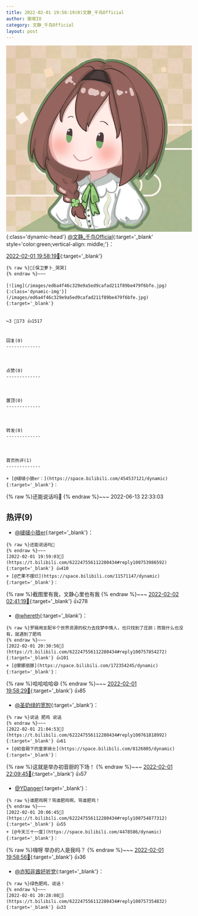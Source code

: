 ```yaml
---
title: 2022-02-01 19:58:19(0)文静_千鸟Official
author: 御坂IO
category: 文静_千鸟Official
layout: post
---
```


![img](/images/ac7482ed1b9a7f203dc68c0c4a77c488a27b108a.jpg){:class='dynamic-head'}
[@文静_千鸟Official](https://space.bilibili.com/667526012/dynamic){:target='_blank' style='color:green;vertical-align: middle;'}：

[2022-02-01 19:58:19🔗](https://t.bilibili.com/622247556112280434){:target='_blank'}

~~~
{% raw %}💢[保卫萝卜_哭哭]
{% endraw %}~~~

[![img](/images/ed6a4f46c329e9a5ed9cafad211f89be479f6bfe.jpg){:class='dynamic-img'}](/images/ed6a4f46c329e9a5ed9cafad211f89be479f6bfe.jpg){:target='_blank'}


↪️3 💬173 👍1517


回复(0)
-------------



点赞(0)
-------------



置顶(0)
-------------



转发(0)
-------------



首页热评(1)
-------------

+ [@啵啵小狼er：](https://space.bilibili.com/454537121/dynamic){:target='_blank'}：
~~~
{% raw %}还能说话吗👀
{% endraw %}~~~
2022-06-13 22:33:03


热评(9)
-------------

+ [@啵啵小狼er](https://space.bilibili.com/454537121/dynamic){:target='_blank'}：
~~~
{% raw %}还能说话吗👀
{% endraw %}~~~
[2022-02-01 19:59:03🔗](https://t.bilibili.com/622247556112280434#reply100753986592){:target='_blank'} 👍410
+ [@芒果不摆烂](https://space.bilibili.com/11571147/dynamic){:target='_blank'}：
~~~
{% raw %}截图里有我，文静心里也有我
{% endraw %}~~~
[2022-02-02 02:41:19🔗](https://t.bilibili.com/622247556112280434#reply100797207696){:target='_blank'} 👍278
+ [@whereth](https://space.bilibili.com/95136097/dynamic){:target='_blank'}：
~~~
{% raw %}罗辑用支配半个世界资源的权力去找梦中情人，也只找到了庄颜；而我什么也没有，就遇到了肥鸡
{% endraw %}~~~
[2022-02-01 20:30:56🔗](https://t.bilibili.com/622247556112280434#reply100757854272){:target='_blank'} 👍101
+ [@蒙娜丽豚](https://space.bilibili.com/172354245/dynamic){:target='_blank'}：
~~~
{% raw %}哈哈哈哈😄
{% endraw %}~~~
[2022-02-01 19:58:29🔗](https://t.bilibili.com/622247556112280434#reply100754017328){:target='_blank'} 👍85
+ [@圣奶绿的宽恕](https://space.bilibili.com/33827303/dynamic){:target='_blank'}：
~~~
{% raw %}说话 肥鸡 说话
{% endraw %}~~~
[2022-02-01 21:04:53🔗](https://t.bilibili.com/622247556112280434#reply100761818992){:target='_blank'} 👍61
+ [@初音殿下的皇家骑士](https://space.bilibili.com/8126805/dynamic){:target='_blank'}：
~~~
{% raw %}这就是举办初音厨的下场！
{% endraw %}~~~
[2022-02-01 22:09:45🔗](https://t.bilibili.com/622247556112280434#reply100770222592){:target='_blank'} 👍57
+ [@YDanger](https://space.bilibili.com/144818153/dynamic){:target='_blank'}：
~~~
{% raw %}谁肥鸡啊？骂谁肥鸡啊，骂谁肥鸡！
{% endraw %}~~~
[2022-02-01 20:06:45🔗](https://t.bilibili.com/622247556112280434#reply100754877312){:target='_blank'} 👍55
+ [@今天三十一度](https://space.bilibili.com/4478586/dynamic){:target='_blank'}：
~~~
{% raw %}嗨呀 举办的人是我吗？
{% endraw %}~~~
[2022-02-01 19:58:56🔗](https://t.bilibili.com/622247556112280434#reply100754094016){:target='_blank'} 👍36
+ [@亦知非酋好听党](https://space.bilibili.com/38037313/dynamic){:target='_blank'}：
~~~
{% raw %}绿色肥鸡，说话！
{% endraw %}~~~
[2022-02-01 20:28:08🔗](https://t.bilibili.com/622247556112280434#reply100757354832){:target='_blank'} 👍33


